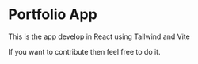 # Portfolio App

This is the app develop in React using Tailwind and Vite

If you want to contribute then feel free to do it.
